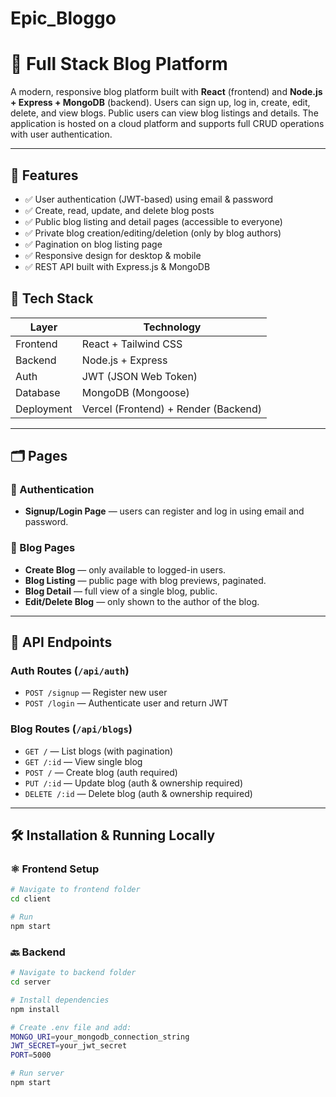 # Epic_Bloggo

# 📝 Full Stack Blog Platform

A modern, responsive blog platform built with **React** (frontend) and **Node.js + Express + MongoDB** (backend). Users can sign up, log in, create, edit, delete, and view blogs. Public users can view blog listings and details. The application is hosted on a cloud platform and supports full CRUD operations with user authentication.

---

## 🚀 Features

- ✅ User authentication (JWT-based) using email & password
- ✅ Create, read, update, and delete blog posts
- ✅ Public blog listing and detail pages (accessible to everyone)
- ✅ Private blog creation/editing/deletion (only by blog authors)
- ✅ Pagination on blog listing page
- ✅ Responsive design for desktop & mobile
- ✅ REST API built with Express.js & MongoDB

## 🧰 Tech Stack

| Layer       | Technology |
|-------------|------------|
| Frontend    | React + Tailwind CSS |
| Backend     | Node.js + Express |
| Auth        | JWT (JSON Web Token) |
| Database    | MongoDB (Mongoose) |
| Deployment  | Vercel (Frontend) + Render (Backend) |

---

## 🗂️ Pages

### 🔐 Authentication
- **Signup/Login Page** — users can register and log in using email and password.

### 📝 Blog Pages
- **Create Blog** — only available to logged-in users.
- **Blog Listing** — public page with blog previews, paginated.
- **Blog Detail** — full view of a single blog, public.
- **Edit/Delete Blog** — only shown to the author of the blog.

---

## 🔌 API Endpoints

### Auth Routes (`/api/auth`)
- `POST /signup` — Register new user
- `POST /login` — Authenticate user and return JWT

### Blog Routes (`/api/blogs`)
- `GET /` — List blogs (with pagination)
- `GET /:id` — View single blog
- `POST /` — Create blog (auth required)
- `PUT /:id` — Update blog (auth & ownership required)
- `DELETE /:id` — Delete blog (auth & ownership required)

---

## 🛠️ Installation & Running Locally

### ⚛️ Frontend Setup

```bash
# Navigate to frontend folder
cd client

# Run 
npm start

```

### 🔙 Backend

```bash
# Navigate to backend folder
cd server

# Install dependencies
npm install

# Create .env file and add:
MONGO_URI=your_mongodb_connection_string
JWT_SECRET=your_jwt_secret
PORT=5000

# Run server
npm start


